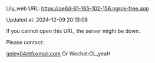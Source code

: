 Lily_web URL: https://ae6d-61-165-102-156.ngrok-free.app

Updated at: 2024-12-09 20:13:08

If you cannot open this URL, the server might be down.

Please contact: 

goley04@foxmail.com Or Wechat:GL_yeaH